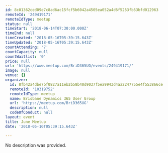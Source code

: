 ```yaml
---
id: 8c01362ced09e7c8ad6ac15fcf5b6042a4505ea052a4d6f5253fb53bfd012963
remoteId: '249419171'
remoteIdType: meetup
status: null
timeStart: '2018-06-14T07:30:00.000Z'
timeEnd: null
timeCreated: '2018-05-16T05:39:15.643Z'
timeUpdated: '2018-05-16T05:39:15.643Z'
countAttending: '7'
countCapacity: null
countWaitlist: '0'
price: null
url: 'https://www.meetup.com/BriD365UG/events/249419171/'
image: null
venue: {}
organizer:
  id: 8fb42a4dbe7bf0827a11eb2b58b40d9037f5ea9943d4aa2247755e4f553866ce
  remoteId: '10319752'
  remoteIdType: meetup
  name: Brisbane Dynamics 365 User Group
  url: 'https://meetup.com/BriD365UG'
  description: null
  codeOfConduct: null
layout: event
title: June Meetup
date: '2018-05-16T05:39:15.643Z'

---
```

No description was provided.
